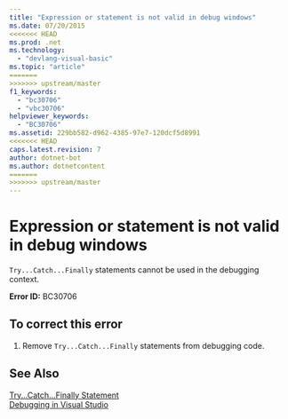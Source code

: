 ```yaml
---
title: "Expression or statement is not valid in debug windows"
ms.date: 07/20/2015
<<<<<<< HEAD
ms.prod: .net
ms.technology: 
  - "devlang-visual-basic"
ms.topic: "article"
=======
>>>>>>> upstream/master
f1_keywords: 
  - "bc30706"
  - "vbc30706"
helpviewer_keywords: 
  - "BC30706"
ms.assetid: 229bb582-d962-4385-97e7-120dcf5d8991
<<<<<<< HEAD
caps.latest.revision: 7
author: dotnet-bot
ms.author: dotnetcontent
=======
>>>>>>> upstream/master
---
```

# Expression or statement is not valid in debug windows
`Try...Catch...Finally` statements cannot be used in the debugging context.  
  
 **Error ID:** BC30706  
  
## To correct this error  
  
1.  Remove `Try...Catch...Finally` statements from debugging code.  
  
## See Also  
 [Try...Catch...Finally Statement](../../visual-basic/language-reference/statements/try-catch-finally-statement.md)  
 [Debugging in Visual Studio](/visualstudio/debugger/debugging-in-visual-studio)
